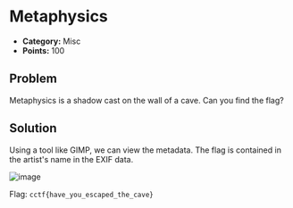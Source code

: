 # Metaphysics
* **Category:** Misc
* **Points:** 100
## Problem
Metaphysics is a shadow cast on the wall of a cave. Can you find the flag?
## Solution
Using a tool like GIMP, we can view the metadata. The flag is contained in the artist's name in the EXIF data.

![image](https://user-images.githubusercontent.com/69173442/89238360-a0f83880-d5aa-11ea-9c9f-7844cb712a74.png)

Flag: `cctf{have_you_escaped_the_cave}`
